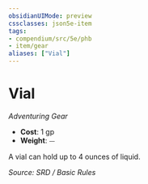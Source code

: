 ```yaml
---
obsidianUIMode: preview
cssclasses: json5e-item
tags:
- compendium/src/5e/phb
- item/gear
aliases: ["Vial"]
---
```

# Vial
*Adventuring Gear*  

- **Cost**: 1 gp
- **Weight**: ⏤

A vial can hold up to 4 ounces of liquid.

*Source: SRD / Basic Rules*